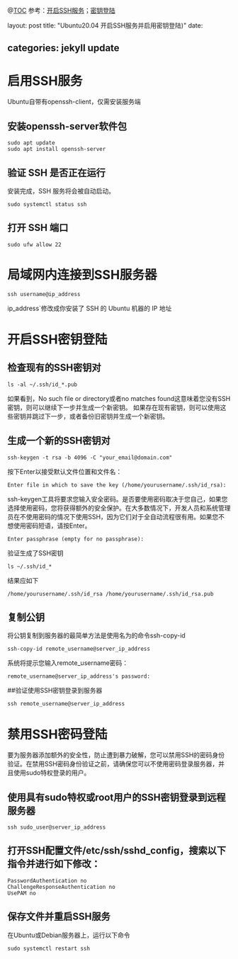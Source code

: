 ﻿@[TOC]()
参考：[开启SSH服务](https://www.itcoder.tech/posts/how-to-enable-ssh-on-ubuntu-20-04/)；[密钥登陆](https://linuxize.com/post/how-to-setup-passwordless-ssh-login/?spm=a2c6h.12873639.0.0.7539785d7rHjKu#setup-ssh-passwordless-login) 

layout: post
title:  "Ubuntu20.04 开启SSH服务并启用密钥登陆)"
date:   

categories: jekyll update
---

# 启用SSH服务

Ubuntu自带有openssh-client，仅需安装服务端

## 安装openssh-server软件包


```
sudo apt update
sudo apt install openssh-server

```

## 验证 SSH 是否正在运行
安装完成，SSH 服务将会被自动启动。
```
sudo systemctl status ssh
```

## 打开 SSH 端口

```
sudo ufw allow 22
```

# 局域网内连接到SSH服务器


```
ssh username@ip_address
```
ip_address`修改成你安装了 SSH 的 Ubuntu 机器的 IP 地址
# 开启SSH密钥登陆
## 检查现有的SSH密钥对

```
ls -al ~/.ssh/id_*.pub
```
如果看到，No such file or directory或者no matches found这意味着您没有SSH密钥，则可以继续下一步并生成一个新密钥。
如果存在现有密钥，则可以使用这些密钥并跳过下一步，或者备份旧密钥并生成一个新密钥。
## 生成一个新的SSH密钥对

```
ssh-keygen -t rsa -b 4096 -C "your_email@domain.com"
```
按下Enter以接受默认文件位置和文件名：

```
Enter file in which to save the key (/home/yourusername/.ssh/id_rsa):
```
ssh-keygen工具将要求您输入安全密码。是否要使用密码取决于您自己，如果您选择使用密码，您将获得额外的安全保护。在大多数情况下，开发人员和系统管理员在不使用密码的情况下使用SSH，因为它们对于全自动流程很有用。如果您不想使用密码短语，请按Enter。

```
Enter passphrase (empty for no passphrase):
```
验证生成了SSH密钥

```
ls ~/.ssh/id_*
```
结果应如下

```
/home/yourusername/.ssh/id_rsa /home/yourusername/.ssh/id_rsa.pub
```
## 复制公钥
将公钥复制到服务器的最简单方法是使用名为的命令ssh-copy-id

```
ssh-copy-id remote_username@server_ip_address
```
系统将提示您输入remote_username密码：

```
remote_username@server_ip_address's password:
```
##验证使用SSH密钥登录到服务器

```
ssh remote_username@server_ip_address
```
# 禁用SSH密码登陆
要为服务器添加额外的安全性，防止遭到暴力破解，您可以禁用SSH的密码身份验证。在禁用SSH密码身份验证之前，请确保您可以不使用密码登录服务器，并且使用sudo特权登录的用户。
## 使用具有sudo特权或root用户的SSH密钥登录到远程服务器

```
ssh sudo_user@server_ip_address
```
## 打开SSH配置文件/etc/ssh/sshd_config，搜索以下指令并进行如下修改：

```
PasswordAuthentication no
ChallengeResponseAuthentication no
UsePAM no
```
## 保存文件并重启SSH服务
在Ubuntu或Debian服务器上，运行以下命令

```
sudo systemctl restart ssh
```

